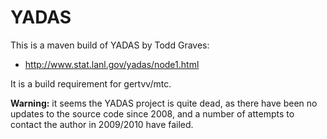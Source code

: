 YADAS
=====

This is a maven build of YADAS by Todd Graves:

 - http://www.stat.lanl.gov/yadas/node1.html

It is a build requirement for gertvv/mtc.

**Warning:** it seems the YADAS project is quite dead, as there have been no
updates to the source code since 2008, and a number of attempts to contact the
author in 2009/2010 have failed.
